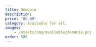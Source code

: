 ```yaml
---
title: Demonia
description:
price: "80.00"
category: Available for all.
images: 
    - /assets/img/available/demonia.pnj
order: 500
---
```

